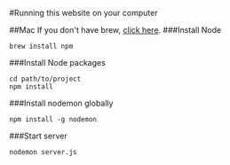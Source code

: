 #Running this website on your computer

##Mac
If you don't have brew, [click here](http://brew.sh).
###Install Node
```
brew install npm
```

###Install Node packages
```
cd path/to/project
npm install
```
###Install nodemon globally
```
npm install -g nodemon
```

###Start server
```
nodemon server.js
```
